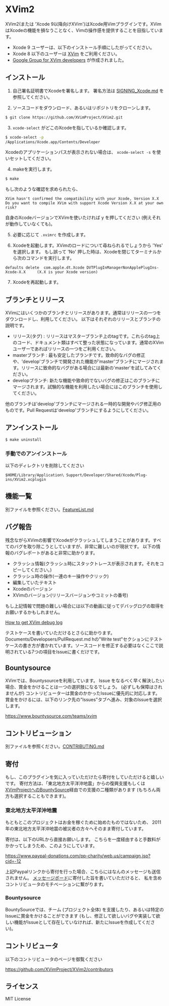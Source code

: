 # XVim2

  XVim2(または 'Xcode 9以降向けXVim')はXcode用Vimプラグインです。XVimはXcodeの機能を損なうことなく、Vimの操作感を提供することを目指しています。

  - Xcode 9 ユーザーは、以下のインストール手順にしたがってください。
  - Xcode 8 以下のユーザーは [XVim](https://github.com/XVimProject/XVim) をご利用ください。
  - [Google Group for XVim developers](https://groups.google.com/d/forum/xvim-developers) が作成されました。

## インストール

  1. 自己署名証明書でXcodeを署名します。 署名方法は [SIGNING_Xcode.md](SIGNING_Xcode.md) を参照してください。

  2. ソースコードをダウンロード、あるいはリポジトリをクローンします。
  ```bash
  $ git clone https://github.com/XVimProject/XVim2.git
  ```

  3. `xcode-select` がどこのXcodeを指しているか確認します。
  ```bash
  $ xcode-select -p
  /Applications/Xcode.app/Contents/Developer
  ```

  Xcodeのアプリケーションパスが表示されない場合は、 `xcode-select -s` を使いセットしてください。

  4. makeを実行します。
  ```bash
  $ make
  ```

  もし次のような確認を求められたら、
  
  ```
  XVim hasn't confirmed the compatibility with your Xcode, Version X.X
  Do you want to compile XVim with support Xcode Version X.X at your own risk? 
  ```
  自身のXcodeバージョンでXVimを使いたければ y を押してください (例えそれが動作していなくても)。

  5. 必要に応じて `.xvimrc` を作成します。

  6. Xcodeを起動します。XVimのロードについて尋ねられるでしょうから 'Yes' を選択します。
     もし誤って 'No' 押した時は、Xcodeを閉じてターミナルから次のコマンドを実行します。

  ```
  defaults delete  com.apple.dt.Xcode DVTPlugInManagerNonApplePlugIns-Xcode-X.X     (X.X is your Xcode version)
  ```

  7. Xcodeを再起動します。

## ブランチとリリース
 XVimにはいくつかのブランチとリリースがあります。通常はリリースの一つをダウンロードし、利用してください。
 以下はそれぞれのリリースとブランチの説明です。

 - リリース(タグ) : リリースはマスターブランチ上のtagです。これらのtag上のコード、ドキュメント類はすべて整った状態になっています。通常のXVimユーザーであればリリースの一つをご利用ください。
 - masterブランチ : 最も安定したブランチです。致命的なバグの修正や、'develop'ブランチで開発された機能が'master'ブランチにマージされます。リリースに致命的なバグがある場合には最新の'master'を試してみてください。
 - developブランチ: 新たな機能や致命的でないバグの修正はこのブランチにマージされます。試験的な機能を利用したい場合にはこのブランチを使用してください。

 他のブランチは'develop'ブランチにマージされる一時的な開発やバグ修正用のものです。Pull Requestは'develop'ブランチにするようにしてください。


## アンインストール
  ```bash
  $ make uninstall
  ```

### 手動でのアンインストール
  以下のディレクトリを削除してください

    $HOME/Library/Application\ Support/Developer/Shared/Xcode/Plug-ins/XVim2.xcplugin

## 機能一覧
  別ファイルを参照ください。[FeatureList.md](Documents/Users/FeatureList.md)

## バグ報告
  残念ながらXVimの影響でXcodeがクラッシュしてしまうことがあります。すべてのバグを取り除こうとしていますが、非常に難しいのが現状です。
  以下の情報のバグレポートがあると非常に助かります。

   * クラッシュ情報(クラッシュ時にスタックトレースが表示されます。それをコピーしてください。)
   * クラッシュ時の操作(一連のキー操作やクリック)
   * 編集していたテキスト
   * Xcodeのバージョン
   * XVimのバージョン(リリースバージョンやコミットの番号)
  
  もし上記情報で問題の難しい場合には以下の動画に従ってデバッグログの取得をお願いするかもしれません。
  
  [How to get XVim debug log](http://www.youtube.com/watch?v=50Bhu8setlc&feature=youtu.be)


  テストケースを書いていただけるとさらに助かります。Documents/Developsers/PullRequest.md hの"Write test"セクションにテストケースの書き方が書かれています。ソースコードを修正する必要はなくここで説明されている7つの項目をIssueに書くだけです。

## Bountysource
  XVimでは、Bountysourceを利用しています。
  Issue をなるべく早く解決したい場合、賞金をかけることは一つの選択肢になるでしょう。
  (必ずしも保障はされませんが) コントリビューターは賞金のかかったIssueに優先的に対応します。
  賞金をかけるには、以下のリンク先の"Issues"タブへ進み、対象のIssueを選択します。

  https://www.bountysource.com/teams/xvim

## コントリビューション
  別ファイルを参照ください。[CONTRIBUTING.md](.github/CONTRIBUTING.md)

## 寄付
  もし、このプラグインを気に入っていただけたら寄付をしていただけると嬉しいです。
  寄付方法は、「東北地方太平洋沖地震」からの復興支援もしくは[XVimProjectへのBountySource](https://www.bountysource.com/teams/xvim)経由での支援の二種類があります
  (もちろん両方も選択することもできます)。

### 東北地方太平洋沖地震

  もともとこのプロジェクトはお金を稼ぐために始めたものではないため、
  2011年の東北地方太平洋沖地震の被災者の方々へそのまま寄付しています。

  寄付は、以下のURLから直接お願いします。
  こちらを一度経由すると手数料がかかってしまうため、このようにしています。

  https://www.paypal-donations.com/pp-charity/web.us/campaign.jsp?cid=-12

  上記Paypalリンクから寄付を行った場合、こちらにはなんのメッセージも送信されません。
  [メッセージボード][donation-messageboard]に寄付した旨を書いていただけると、
  私を含めコントリビュータのモチベーションに繋がります。

  [donation-messageboard]: https://github.com/JugglerShu/XVim/wiki/Donation-messages-to-XVim

### Bountysource
  BountySourceでは、チーム (プロジェクト全体) を支援したり、あるいは特定のIssueに賞金をかけることができます
  (もし、修正して欲しいバグや実装して欲しい機能がIssueとして存在していなければ、新たにIssueを作成してください)。

## コントリビュータ
  以下のコントリビュータのページを御覧ください

  https://github.com/XVimProject/XVim2/contributors

## ライセンス
  MIT License

